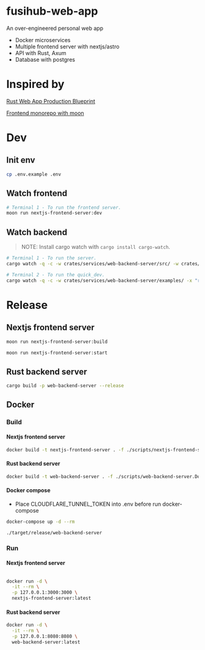 # fusihub-web-app
An over-engineered personal web app
- Docker microservices
- Multiple frontend server with nextjs/astro
- API with Rust, Axum
- Database with postgres

# Inspired by
[Rust Web App Production Blueprint](https://github.com/rust10x/rust-web-app)

[Frontend monorepo with moon](https://github.com/moonrepo/examples/tree/master)

# Dev

## Init env
```sh
cp .env.example .env
```

## Watch frontend

```sh
# Terminal 1 - To run the frontend server.
moon run nextjs-frontend-server:dev
```

## Watch backend

> NOTE: Install cargo watch with `cargo install cargo-watch`.

```sh
# Terminal 1 - To run the server.
cargo watch -q -c -w crates/services/web-backend-server/src/ -w crates/libs/ -w .cargo/ -x "run -p web-backend-server"

# Terminal 2 - To run the quick_dev.
cargo watch -q -c -w crates/services/web-backend-server/examples/ -x "run -p web-backend-server --example quick_dev"
```

# Release

## Nextjs frontend server
```sh
moon run nextjs-frontend-server:build

moon run nextjs-frontend-server:start
```

## Rust backend server
```sh
cargo build -p web-backend-server --release
```

## Docker

### Build

#### Nextjs frontend server

```sh
docker build -t nextjs-frontend-server . -f ./scripts/nextjs-frontend-server.Dockerfile
```
#### Rust backend server

```sh
docker build -t web-backend-server . -f ./scripts/web-backend-server.Dockerfile
```

#### Docker compose
- Place CLOUDFLARE_TUNNEL_TOKEN into .env before run docker-compose

```sh
docker-compose up -d --rm

./target/release/web-backend-server
```

### Run

#### Nextjs frontend server

```sh

docker run -d \
  -it --rm \
  -p 127.0.0.1:3000:3000 \
  nextjs-frontend-server:latest
```
#### Rust backend server

```sh
docker run -d \
  -it --rm \
  -p 127.0.0.1:8080:8080 \
  web-backend-server:latest
```